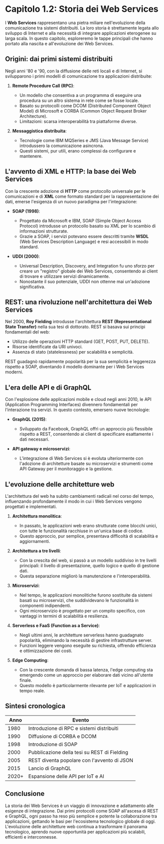# Capitolo 1.2: Storia dei Web Services

I **Web Services** rappresentano una pietra miliare nell'evoluzione della comunicazione tra sistemi distribuiti. La loro storia è strettamente legata allo sviluppo di Internet e alla necessità di integrare applicazioni eterogenee su larga scala. In questo capitolo, esploreremo le tappe principali che hanno portato alla nascita e all'evoluzione dei Web Services.

## Origini: dai primi sistemi distribuiti
Negli anni '80 e '90, con la diffusione delle reti locali e di Internet, si svilupparono i primi modelli di comunicazione tra applicazioni distribuite:

1. **Remote Procedure Call (RPC)**:
   - Un modello che consentiva a un programma di eseguire una procedura su un altro sistema in rete come se fosse locale.
   - Basato su protocolli come DCOM (Distributed Component Object Model) di Microsoft e CORBA (Common Object Request Broker Architecture).
   - Limitazioni: scarsa interoperabilità tra piattaforme diverse.

2. **Messaggistica distribuita**:
   - Tecnologie come IBM MQSeries e JMS (Java Message Service) introdussero la comunicazione asincrona.
   - Questi sistemi, pur utili, erano complessi da configurare e mantenere.

## L'avvento di XML e HTTP: la base dei Web Services
Con la crescente adozione di **HTTP** come protocollo universale per le comunicazioni e di **XML** come formato standard per la rappresentazione dei dati, emerse l'esigenza di un nuovo paradigma per l'integrazione:

- **SOAP (1998)**:
  - Progettato da Microsoft e IBM, SOAP (Simple Object Access Protocol) introdusse un protocollo basato su XML per lo scambio di informazioni strutturate.
  - Grazie a SOAP, i servizi potevano essere descritti tramite **WSDL** (Web Services Description Language) e resi accessibili in modo standard.

- **UDDI (2000)**:
  - Universal Description, Discovery, and Integration fu uno sforzo per creare un "registro" globale dei Web Services, consentendo ai client di trovare e utilizzare servizi dinamicamente.
  - Nonostante il suo potenziale, UDDI non ottenne mai un'adozione significativa.

## REST: una rivoluzione nell'architettura dei Web Services
Nel 2000, **Roy Fielding** introdusse l'architettura **REST (Representational State Transfer)** nella sua tesi di dottorato. REST si basava sui principi fondamentali del web:

- Utilizzo delle operazioni HTTP standard (GET, POST, PUT, DELETE).
- Risorse identificate da URI univoci.
- Assenza di stato (statelessness) per scalabilità e semplicità.

REST guadagnò rapidamente popolarità per la sua semplicità e leggerezza rispetto a SOAP, diventando il modello dominante per i Web Services moderni.

## L'era delle API e di GraphQL
Con l'esplosione delle applicazioni mobile e cloud negli anni 2010, le API (Application Programming Interfaces) divennero fondamentali per l'interazione tra servizi. In questo contesto, emersero nuove tecnologie:

- **GraphQL (2015)**:
  - Sviluppato da Facebook, GraphQL offrì un approccio più flessibile rispetto a REST, consentendo ai client di specificare esattamente i dati necessari.

- **API gateway e microservizi**:
  - L'integrazione di Web Services si è evoluta ulteriormente con l'adozione di architetture basate su microservizi e strumenti come API Gateway per il monitoraggio e la gestione.

## L'evoluzione delle architetture web

L'architettura del web ha subito cambiamenti radicali nel corso del tempo, influenzando profondamente il modo in cui i Web Services vengono progettati e implementati. 

1. **Architettura monolitica**:
   - In passato, le applicazioni web erano strutturate come blocchi unici, con tutte le funzionalità racchiuse in un'unica base di codice.
   - Questo approccio, pur semplice, presentava difficoltà di scalabilità e aggiornamenti.

2. **Architettura a tre livelli**:
   - Con la crescita del web, si passò a un modello suddiviso in tre livelli principali: il livello di presentazione, quello logico e quello di gestione dati.
   - Questa separazione migliorò la manutenzione e l'interoperabilità.

3. **Microservizi**:
   - Nel tempo, le applicazioni monolitiche furono sostituite da sistemi basati su microservizi, che suddividevano le funzionalità in componenti indipendenti.
   - Ogni microservizio è progettato per un compito specifico, con vantaggi in termini di scalabilità e resilienza.

4. **Serverless e FaaS (Function as a Service)**:
   - Negli ultimi anni, le architetture serverless hanno guadagnato popolarità, eliminando la necessità di gestire infrastrutture server.
   - Funzioni leggere vengono eseguite su richiesta, offrendo efficienza e ottimizzazione dei costi.

5. **Edge Computing**:
   - Con la crescente domanda di bassa latenza, l'edge computing sta emergendo come un approccio per elaborare dati vicino all'utente finale.
   - Questo modello è particolarmente rilevante per IoT e applicazioni in tempo reale.

## Sintesi cronologica

| Anno  | Evento                                         |
|-------|-----------------------------------------------|
| 1980  | Introduzione di RPC e sistemi distribuiti     |
| 1990  | Diffusione di CORBA e DCOM                    |
| 1998  | Introduzione di SOAP                          |
| 2000  | Pubblicazione della tesi su REST di Fielding  |
| 2005  | REST diventa popolare con l'avvento di JSON   |
| 2015  | Lancio di GraphQL                            |
| 2020+ | Espansione delle API per IoT e AI             |

## Conclusione
La storia dei Web Services è un viaggio di innovazione e adattamento alle esigenze di integrazione. Dai primi protocolli come SOAP all'ascesa di REST e GraphQL, ogni passo ha reso più semplice e potente la collaborazione tra applicazioni, gettando le basi per l'ecosistema tecnologico globale di oggi. L'evoluzione delle architetture web continua a trasformare il panorama tecnologico, aprendo nuove opportunità per applicazioni più scalabili, efficienti e interconnesse.

